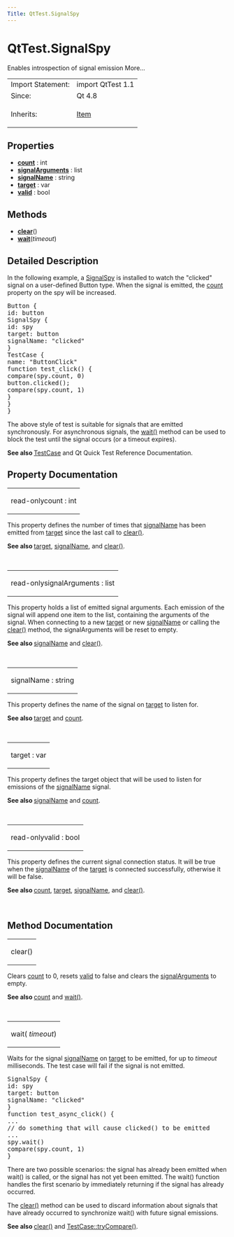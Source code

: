 ```yaml
---
Title: QtTest.SignalSpy
---
```


# QtTest.SignalSpy

<span class="subtitle"></span>
<!-- $$$SignalSpy-brief -->
<p>Enables introspection of signal emission More...</p>
<!-- @@@SignalSpy -->
<table class="alignedsummary">
<tr><td class="memItemLeft rightAlign topAlign"> Import Statement:</td><td class="memItemRight bottomAlign"> import QtTest 1.1</td></tr><tr><td class="memItemLeft rightAlign topAlign"> Since:</td><td class="memItemRight bottomAlign">  Qt 4.8</td></tr><tr><td class="memItemLeft rightAlign topAlign"> Inherits:</td><td class="memItemRight bottomAlign"> <p><a href="QtQuick.Item.md">Item</a></p>
</td></tr></table><ul>
</ul>
<h2 id="properties">Properties</h2>
<ul>
<li class="fn"><b><b><a href="#count-prop">count</a></b></b> : int</li>
<li class="fn"><b><b><a href="#signalArguments-prop">signalArguments</a></b></b> : list</li>
<li class="fn"><b><b><a href="#signalName-prop">signalName</a></b></b> : string</li>
<li class="fn"><b><b><a href="#target-prop">target</a></b></b> : var</li>
<li class="fn"><b><b><a href="#valid-prop">valid</a></b></b> : bool</li>
</ul>
<h2 id="methods">Methods</h2>
<ul>
<li class="fn"><b><b><a href="#clear-method">clear</a></b></b>()</li>
<li class="fn"><b><b><a href="#wait-method">wait</a></b></b>(<i>timeout</i>)</li>
</ul>
<!-- $$$SignalSpy-description -->
<h2 id="details">Detailed Description</h2>
</p>
<p>In the following example, a <a href="index.html">SignalSpy</a> is installed to watch the &quot;clicked&quot; signal on a user-defined Button type. When the signal is emitted, the <a href="#count-prop">count</a> property on the spy will be increased.</p>
<pre class="cpp">Button {
id: button
SignalSpy {
id: spy
target: button
signalName: <span class="string">&quot;clicked&quot;</span>
}
TestCase {
name: <span class="string">&quot;ButtonClick&quot;</span>
function test_click() {
compare(spy<span class="operator">.</span>count<span class="operator">,</span> <span class="number">0</span>)
button<span class="operator">.</span>clicked();
compare(spy<span class="operator">.</span>count<span class="operator">,</span> <span class="number">1</span>)
}
}
}</pre>
<p>The above style of test is suitable for signals that are emitted synchronously. For asynchronous signals, the <a href="#wait-method">wait()</a> method can be used to block the test until the signal occurs (or a timeout expires).</p>
<p><b>See also </b><a href="QtTest.TestCase.md">TestCase</a> and Qt Quick Test Reference Documentation.</p>
<!-- @@@SignalSpy -->
<h2>Property Documentation</h2>
<!-- $$$count -->
<table class="qmlname"><tr valign="top" id="count-prop"><td class="tblQmlPropNode"><p><span class="qmlreadonly">read-only</span><span class="name">count</span> : <span class="type">int</span></p></td></tr></table><p>This property defines the number of times that <a href="#signalName-prop">signalName</a> has been emitted from <a href="#target-prop">target</a> since the last call to <a href="#clear-method">clear()</a>.</p>
<p><b>See also </b><a href="#target-prop">target</a>, <a href="#signalName-prop">signalName</a>, and <a href="#clear-method">clear()</a>.</p>
<!-- @@@count -->
<br/>
<!-- $$$signalArguments -->
<table class="qmlname"><tr valign="top" id="signalArguments-prop"><td class="tblQmlPropNode"><p><span class="qmlreadonly">read-only</span><span class="name">signalArguments</span> : <span class="type">list</span></p></td></tr></table><p>This property holds a list of emitted signal arguments. Each emission of the signal will append one item to the list, containing the arguments of the signal. When connecting to a new <a href="#target-prop">target</a> or new <a href="#signalName-prop">signalName</a> or calling the <a href="#clear-method">clear()</a> method, the signalArguments will be reset to empty.</p>
<p><b>See also </b><a href="#signalName-prop">signalName</a> and <a href="#clear-method">clear()</a>.</p>
<!-- @@@signalArguments -->
<br/>
<!-- $$$signalName -->
<table class="qmlname"><tr valign="top" id="signalName-prop"><td class="tblQmlPropNode"><p><span class="name">signalName</span> : <span class="type">string</span></p></td></tr></table><p>This property defines the name of the signal on <a href="#target-prop">target</a> to listen for.</p>
<p><b>See also </b><a href="#target-prop">target</a> and <a href="#count-prop">count</a>.</p>
<!-- @@@signalName -->
<br/>
<!-- $$$target -->
<table class="qmlname"><tr valign="top" id="target-prop"><td class="tblQmlPropNode"><p><span class="name">target</span> : <span class="type">var</span></p></td></tr></table><p>This property defines the target object that will be used to listen for emissions of the <a href="#signalName-prop">signalName</a> signal.</p>
<p><b>See also </b><a href="#signalName-prop">signalName</a> and <a href="#count-prop">count</a>.</p>
<!-- @@@target -->
<br/>
<!-- $$$valid -->
<table class="qmlname"><tr valign="top" id="valid-prop"><td class="tblQmlPropNode"><p><span class="qmlreadonly">read-only</span><span class="name">valid</span> : <span class="type">bool</span></p></td></tr></table><p>This property defines the current signal connection status. It will be true when the <a href="#signalName-prop">signalName</a> of the <a href="#target-prop">target</a> is connected successfully, otherwise it will be false.</p>
<p><b>See also </b><a href="#count-prop">count</a>, <a href="#target-prop">target</a>, <a href="#signalName-prop">signalName</a>, and <a href="#clear-method">clear()</a>.</p>
<!-- @@@valid -->
<br/>
<h2>Method Documentation</h2>
<!-- $$$clear -->
<table class="qmlname"><tr valign="top" id="clear-method"><td class="tblQmlFuncNode"><p><span class="name">clear</span>()</p></td></tr></table><p>Clears <a href="#count-prop">count</a> to 0, resets <a href="#valid-prop">valid</a> to false and clears the <a href="#signalArguments-prop">signalArguments</a> to empty.</p>
<p><b>See also </b><a href="#count-prop">count</a> and <a href="#wait-method">wait()</a>.</p>
<!-- @@@clear -->
<br/>
<!-- $$$wait -->
<table class="qmlname"><tr valign="top" id="wait-method"><td class="tblQmlFuncNode"><p><span class="name">wait</span>(<i> timeout</i>)</p></td></tr></table><p>Waits for the signal <a href="#signalName-prop">signalName</a> on <a href="#target-prop">target</a> to be emitted, for up to <i>timeout</i> milliseconds. The test case will fail if the signal is not emitted.</p>
<pre class="cpp">SignalSpy {
id: spy
target: button
signalName: <span class="string">&quot;clicked&quot;</span>
}
function test_async_click() {
<span class="operator">.</span><span class="operator">.</span><span class="operator">.</span>
<span class="comment">// do something that will cause clicked() to be emitted</span>
<span class="operator">.</span><span class="operator">.</span><span class="operator">.</span>
spy<span class="operator">.</span>wait()
compare(spy<span class="operator">.</span>count<span class="operator">,</span> <span class="number">1</span>)
}</pre>
<p>There are two possible scenarios: the signal has already been emitted when wait() is called, or the signal has not yet been emitted. The wait() function handles the first scenario by immediately returning if the signal has already occurred.</p>
<p>The <a href="#clear-method">clear()</a> method can be used to discard information about signals that have already occurred to synchronize wait() with future signal emissions.</p>
<p><b>See also </b><a href="#clear-method">clear()</a> and <a href="QtTest.TestCase.md#tryCompare-method">TestCase::tryCompare()</a>.</p>
<!-- @@@wait -->
<br/>
